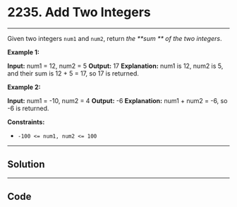 # 2235. Add Two Integers

---

Given two integers `num1` and `num2`, return _the **sum ** of the two integers_. 

 

**Example 1:**


**Input:** num1 = 12, num2 = 5
**Output:** 17
**Explanation:** num1 is 12, num2 is 5, and their sum is 12 + 5 = 17, so 17 is returned.


**Example 2:**


**Input:** num1 = -10, num2 = 4
**Output:** -6
**Explanation:** num1 + num2 = -6, so -6 is returned.


 

**Constraints:**

  * `-100 <= num1, num2 <= 100`

---

## Solution



---

## Code
```python


```